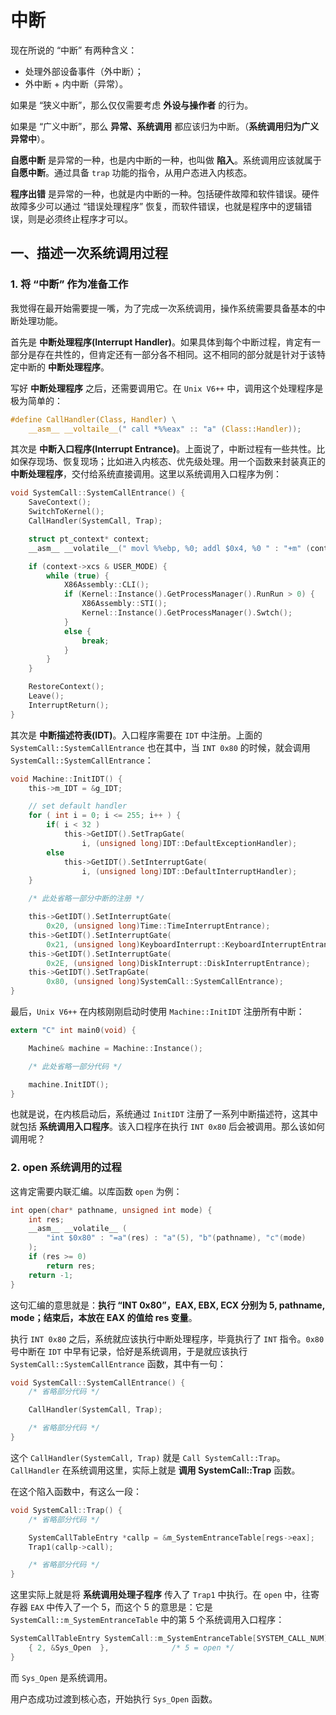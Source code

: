 # 中断

现在所说的 “中断” 有两种含义：

* 处理外部设备事件（外中断）；
* 外中断 + 内中断（异常）。

如果是 “狭义中断”，那么仅仅需要考虑 **外设与操作者** 的行为。

如果是 “广义中断”，那么 **异常、系统调用** 都应该归为中断。（**系统调用归为广义异常中**）。

**自愿中断** 是异常的一种，也是内中断的一种，也叫做 **陷入**。系统调用应该就属于 **自愿中断**。通过具备 `trap` 功能的指令，从用户态进入内核态。

**程序出错** 是异常的一种，也就是内中断的一种。包括硬件故障和软件错误。硬件故障多少可以通过 “错误处理程序” 恢复，而软件错误，也就是程序中的逻辑错误，则是必须终止程序才可以。

## 一、描述一次系统调用过程

### 1. 将 “中断” 作为准备工作

我觉得在最开始需要提一嘴，为了完成一次系统调用，操作系统需要具备基本的中断处理功能。

首先是 **中断处理程序(Interrupt Handler)**。如果具体到每个中断过程，肯定有一部分是存在共性的，但肯定还有一部分各不相同。这不相同的部分就是针对于该特定中断的 **中断处理程序**。

写好 **中断处理程序** 之后，还需要调用它。在 `Unix V6++` 中，调用这个处理程序是极为简单的：

```c
#define CallHandler(Class, Handler) \
    __asm__ __voltaile__(" call *%%eax" :: "a" (Class::Handler));
```

其次是 **中断入口程序(Interrupt Entrance)**。上面说了，中断过程有一些共性。比如保存现场、恢复现场；比如进入内核态、优先级处理。用一个函数来封装真正的 **中断处理程序**，交付给系统直接调用。这里以系统调用入口程序为例：

```c
void SystemCall::SystemCallEntrance() {
    SaveContext();
    SwitchToKernel();
    CallHandler(SystemCall, Trap);

    struct pt_context* context;
    __asm__ __volatile__(" movl %%ebp, %0; addl $0x4, %0 " : "+m" (context));

    if (context->xcs & USER_MODE) {
        while (true) {
            X86Assembly::CLI();
            if (Kernel::Instance().GetProcessManager().RunRun > 0) {
                X86Assembly::STI();
                Kernel::Instance().GetProcessManager().Swtch();
            }
            else {
                break;
            }
        }
    }

    RestoreContext();
    Leave();
    InterruptReturn();
}
```

其次是 **中断描述符表(IDT)**。入口程序需要在 `IDT` 中注册。上面的 `SystemCall::SystemCallEntrance` 也在其中，当 `INT 0x80` 的时候，就会调用 `SystemCall::SystemCallEntrance`：

```c
void Machine::InitIDT() {
    this->m_IDT = &g_IDT;

    // set default handler
    for ( int i = 0; i <= 255; i++ ) {
        if( i < 32 )
            this->GetIDT().SetTrapGate(
                i, (unsigned long)IDT::DefaultExceptionHandler);
        else
            this->GetIDT().SetInterruptGate(
                i, (unsigned long)IDT::DefaultInterruptHandler);
    }

    /* 此处省略一部分中断的注册 */

    this->GetIDT().SetInterruptGate(
        0x20, (unsigned long)Time::TimeInterruptEntrance);
    this->GetIDT().SetInterruptGate(
        0x21, (unsigned long)KeyboardInterrupt::KeyboardInterruptEntrance);
    this->GetIDT().SetInterruptGate(
        0x2E, (unsigned long)DiskInterrupt::DiskInterruptEntrance);
    this->GetIDT().SetTrapGate(
        0x80, (unsigned long)SystemCall::SystemCallEntrance);
}
```

最后，`Unix V6++` 在内核刚刚启动时使用 `Machine::InitIDT` 注册所有中断：

```c
extern "C" int main0(void) {

    Machine& machine = Machine::Instance();

    /* 此处省略一部分代码 */

    machine.InitIDT();
}
```

也就是说，在内核启动后，系统通过 `InitIDT` 注册了一系列中断描述符，这其中就包括 **系统调用入口程序**。该入口程序在执行 `INT 0x80` 后会被调用。那么该如何调用呢？

### 2. open 系统调用的过程

这肯定需要内联汇编。以库函数 `open` 为例：

```c
int open(char* pathname, unsigned int mode) {
    int res;
    __asm__ __volatile__ (
        "int $0x80" : "=a"(res) : "a"(5), "b"(pathname), "c"(mode)
    );
    if (res >= 0)
        return res;
    return -1;
}
```

这句汇编的意思就是：**执行 “INT 0x80”，EAX, EBX, ECX 分别为 5, pathname, mode；结束后，本放在 EAX 的值给 res 变量**。

执行 `INT 0x80` 之后，系统就应该执行中断处理程序，毕竟执行了 `INT` 指令。`0x80` 号中断在 `IDT` 中早有记录，恰好是系统调用，于是就应该执行 `SystemCall::SystemCallEntrance` 函数，其中有一句：

```c
void SystemCall::SystemCallEntrance() {
    /* 省略部分代码 */

    CallHandler(SystemCall, Trap);

    /* 省略部分代码 */
}
```

这个 `CallHandler(SystemCall, Trap)` 就是 `Call SystemCall::Trap`。`CallHandler` 在系统调用这里，实际上就是 **调用 SystemCall::Trap** 函数。

在这个陷入函数中，有这么一段：

```c
void SystemCall::Trap() {
    /* 省略部分代码 */

    SystemCallTableEntry *callp = &m_SystemEntranceTable[regs->eax];
    Trap1(callp->call);

    /* 省略部分代码 */
}
```

这里实际上就是将 **系统调用处理子程序** 传入了 `Trap1` 中执行。在 `open` 中，往寄存器 `EAX` 中传入了一个 5，而这个 5 的意思是：它是 `SystemCall::m_SystemEntranceTable` 中的第 5 个系统调用入口程序：

```c
SystemCallTableEntry SystemCall::m_SystemEntranceTable[SYSTEM_CALL_NUM] = {
    { 2, &Sys_Open  },              /* 5 = open */
}
```

而 `Sys_Open` 是系统调用。

用户态成功过渡到核心态，开始执行 `Sys_Open` 函数。
